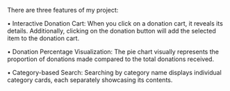 There are three features of my project:

• Interactive Donation Cart:
When you click on a donation cart, it reveals its details. Additionally, clicking on the donation button will add the selected item to the donation cart.

• Donation Percentage Visualization:
The pie chart visually represents the proportion of donations made compared to the total donations received.

• Category-based Search:
Searching by category name displays individual category cards, each separately showcasing its contents.